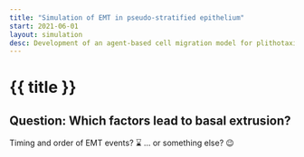 ```yaml
---
title: "Simulation of EMT in pseudo-stratified epithelium"
start: 2021-06-01
layout: simulation
desc: Development of an agent-based cell migration model for plithotaxis.
---
```


# {{ title }}

## Question: Which factors lead to basal extrusion?

Timing and order of EMT events? ⌛ ... or something else? 😉
<br><br>

<div class="grid md:grid-cols-3 gap-4 grid-cols-2 mx-auto">

<div id="sim_div" class="col-span-2">
</div>
<div id="tp_container" class="col-span-1">
</div>
</div>

<div>

<script async defer>


    let sim_emt = function(p) {
        const parent = document.getElementById('sim_div');
        const pv = p5.Vector;

        const aspect = 16/9;
        const bg_col = p.color(30,30,30);

        // Units: space: 5e-6m | h

        let pcontrol = {
            speed: 1.0,
            preset: 0,
        };

        let plts = {

        };

        const params_def = {
            general: {
                t_end: 96,
                dt: 0.1, 
                random_seed: 0,
                init_basal_junction_dist: 0.3,
                N_init: 30,
                N_max: 70,
                N_emt: 2,
                w_init: 10,
                h_init: 10,
                mu: 0.2,
                n_substeps: 20,
                alg_dt: 0.01,
                w_screen: 25,
                h_screen: 20,
                p_div_out: 0.8,
            },
            cell_prop: {
                apical_junction_init: 0.3,
                max_basal_junction_dist: 0.66,
                basal_daming_ratio: 1.0,
                cytos_init: 0.3,
                diffusion: 0.1,

            },
            cell_types: {
                control: {
                    name: 'control',
                    R_hard: 0.3, 
                    R_hard_div: 0.7, 
                    R_soft: 1.0,
                    color: p.color(30, 100, 20),
                    dur_G2: 0.5,
                    dur_mitosis: 0.5,
                    k_apical_junction: 1.0,
                    k_cytos: 5.0,
                    running_speed: 1.0,
                    stiffness_apical_apical: 5.0,
                    stiffness_nuclei_apical: 2.0,
                    stiffness_nuclei_basal: 2.0,
                    stiffness_repulsion: 1.0,
                    stiffness_straightness: 15.0,
                    lifespan: {min: 10, max: 21},
                    INM: true,
                    events: {
                        time_A: {min:Infinity, max:Infinity},
                        time_B: {min:Infinity, max:Infinity},
                        time_S: {min:Infinity, max:Infinity},
                    }
                },
                emt: {
                    name: 'emt',
                    R_hard: 0.3, 
                    R_hard_div: 0.7, 
                    R_soft: 1.0,
                    color: p.color(150, 0, 0),
                    dur_G2: 0.5,
                    dur_mitosis: 0.5,
                    k_apical_junction: 1.0,
                    k_cytos: 5.0,
                    running_speed: 1.0,
                    stiffness_apical_apical: 5.0,
                    stiffness_nuclei_apical: 2.0,
                    stiffness_nuclei_basal: 2.0,
                    stiffness_repulsion: 1.0,
                    stiffness_straightness: 15.0,
                    lifespan: {min: 10, max: 21},
                    INM: false,
                    events: {
                        time_A: {min:6, max:24},
                        time_B: {min:6, max:24},
                        time_S: {min:6, max:24},
                    }
                }
            }
        };

        const params = Object.assign({}, params_def);

        function init_interface() {
                    
            const pane = new Tweakpane.Pane(
                {
                    title: "Simulation control",
                    container: document.getElementById('tp_container'),
                });
            pane.registerPlugin(TweakpaneEssentialsPlugin);

            
            const presets = pane.addInput(pcontrol , 'preset', 
                {
                    label: 'Load setup',
                    options: 
                    [
                        {text: "Two EMT cells (no INM)", value: 0},
                        {text: "Two EMT cells (with INM)", value: 1},
                        {text: "10 EMT cells (no INM)", value: 2},
                        {text: "10 EMT cells (with INM)", value: 3},
                        {text: "No EMT cells", value: 4},
                    ]
                });

            presets.on('change', (ev) => {
                Object.assign(params, params_def);
                console.log(ev.value);
                pcontrol.preset = ev.value;
                switch(ev.value) { 
                    case 0: 
                        params.general.N_init = 30;
                        params.general.N_emt = 2;
                        params.cell_types.emt.INM = false;
                        break;

                    case 1: 
                        params.general.N_init = 30;
                        params.general.N_emt = 2;
                        params.cell_types.emt.INM = true;
                        break;
                        
                    case 2: 
                        params.general.N_init = 40;
                        params.general.N_emt = 10;
                        params.general.w_init = 15;
                        params.cell_types.emt.INM = false;
                        break;
                        
                    case 3: 
                        params.general.N_init = 40;
                        params.general.N_emt = 10;
                        params.general.w_init = 15;
                        params.cell_types.emt.INM = true;
                        break;

                    case 4:
                        params.general.N_init = 30;
                        params.general.N_emt = 0;
                        break;

                    default: break;
                }
                init();
                pane.refresh();
            });

            let btn = pane.addButton(
                {
                    title: 'Start simulation',                
                });

            btn.on('click', () => {
                init();
            });

            pane.addInput(pcontrol, 'speed', 
                {
                    label: 'Play speed [sim h/s]', min: 0.0, max: 2.0,
                });

            pane.addSeparator();


            let tabs = pane.addTab({
                pages: [
                    {title: 'EMT cells'},
                    {title: 'Control cells'},
                    {title: 'Stats'},
                ]
            });


            let tabP = tabs .pages[2];
            let tabA = tabs .pages[1];
            let tabU = tabs .pages[0];

            tabP.addMonitor(s.cells, 'length', {
                label: "#cells",
                view: 'graph',
                interval: 1000,
                min: 0,
                max: params.general.N_max + 1,
            });

            tabA.addInput(params.cell_types.control, 'lifespan',
            {
                label: 'Lifespan [h]', min: 5.0, max: 40, step: 1.0
            });


            tabA.addInput(params.cell_types.control, 'INM',
            {
                label: 'Interkinetic nuclear migration'
            });

            tabA.addInput(params.cell_types.control, 'stiffness_repulsion',
                {
                    label: 'Stiffness: Cell repulsion', min: 0.0, max: 5, step: 0.1
                });
                
            tabA.addInput(params.cell_types.control, 'stiffness_straightness',
                {
                    label: 'Stiffness: Straightness factor', min: 0.0, max: 20, step: 0.1
                });

            tabA.addInput(params.cell_types.control, 'stiffness_nuclei_apical',
                {
                    label: 'Stiffness: Apical cytoskeleton', min: 1.0, max: 10, step: 0.1
                });

            tabA.addInput(params.cell_types.control, 'stiffness_nuclei_basal',
                {
                    label: 'Stiffness: Basal cytoskeleton', min: 1.0, max: 10, step: 0.1
                });

            tabA.addInput(params.cell_types.control, 'stiffness_apical_apical',
            {
                label: 'Stiffness: Apical-apical springs', min: 1.0, max: 10, step: 0.1
            });

            tabA.addInput(params.cell_types.control, 'k_cytos',
            {
                label: 'Speed of rest length adaptation', min: 0.0, max: 20, step: 0.1
            });

            
            tabU.addInput(params.cell_types.emt, 'INM',
            {
                label: 'Interkinetic nuclear migration'
            });


            const tabUR = tabU.addFolder({
                title: 'Changes of the time of EMT requires restart of the simulation:',
                expanded: true,   // optional
            });

            tabUR.addInput(params.cell_types.emt.events, 'time_A',
            {
                label: 'EMT event: Loss apical adhesion [h]', min: 6.0, max: 48, step: 3
            });

            tabUR.addInput(params.cell_types.emt.events, 'time_B',
            {
                label: 'EMT event: Loss basal adhesion [h]', min: 6.0, max: 48, step: 3
            });
            
            /*tabU.addInput(params.cell_types.emt.events, 'time_S',
            {
                label: 'EMT event: Loss polarity [h]', min: 6.0, max: 24, step: 3
            });*/
        }
        

        let s = {
            cells: [],
            ap_links: [],
            ba_links: [],
            t: 0.0,
        };


        class Cell {
            constructor(params, s, x_init, ct = params.cell_types.control, parent = undefined) {

                const w = params.general.w_init;
                const h = params.general.h_init;

                this.type = ct;

                
                this.f = p.createVector(0.0, 0.0);
                this.fA = p.createVector(0.0, 0.0);
                this.fB = p.createVector(0.0, 0.0);

                this.col = ct.color;
                this.R_soft = ct.R_soft;
                this.R_hard = ct.R_hard;

                this.eta_A = h/2;
                this.eta_B = h/2;

                this.has_A = true;
                this.has_B = true;

                this.phase = 0; // 1 = G2, 2 = mitosis
                const max_age = p.random( ct.lifespan.min, ct.lifespan.max );

                if( parent === undefined ) {
                    this.pos = x_init.copy();
                    this.A = p.createVector( this.pos.x, h);
                    this.B = p.createVector( this.pos.x, 0);

                    this.birth_time = s.t - p.random(0, max_age);
                    this.division_time = this.birth_time + max_age;

                    this.time_A = p.random(ct.events.time_A.min, ct.events.time_A.max);
                    this.time_B = p.random(ct.events.time_B.min, ct.events.time_B.max);
                    this.time_S = p.random(ct.events.time_S.min, ct.events.time_S.max);
                } else {
                    this.pos = x_init.copy();
                    this.A = parent.A.copy();
                    this.B = parent.B.copy();
                    
                    this.birth_time = s.t;
                    this.division_time = this.birth_time + max_age;
                    
                    this.time_A = parent.time_A;
                    this.time_B = parent.time_B;
                    this.time_S = parent.time_S;

                    this.has_A = parent.has_A;
                    this.has_B = parent.has_B;

                    this.eta_A = parent.eta_A;
                    this.eta_B = parent.eta_B;
                }

                this.pos_last = this.pos.copy();
                this.dir = p.createVector(0,0);
            }

            draw() {

                this.dir.set(this.pos_last);
                this.dir.sub(this.pos);
                this.dir.mult(1/(params.general.dt));
                this.pos_last.set(this.pos.x, this.pos.y);

                p.noStroke();
                p.fill(p.red(this.col), p.green(this.col), p.blue(this.col), 100);
                // p.circle(this.pos.x, this.pos.y, 2*this.R_soft);
                const angle = this.dir.heading();
                const F = this.dir.mag();
                p.translate(this.pos.x, this.pos.y);
                p.rotate(angle);

                let v = 0;
                const Fmin = 0.9;
                const Fmax = 2.0;
                const vmax = 0.3;
                if( F > Fmin ) {
                    if ( F < Fmax) {
                        const x = (F-Fmin)/(Fmax-Fmin);
                        v = vmax*p.exp(-1/(1-x*x*x*x));
                    }
                    else {
                        v = vmax;
                    }
                }
                p.ellipseMode(p.CENTER);
                p.ellipse(0, 0, (1+v)*2*this.R_soft, (1-v)*2*this.R_soft);
                p.rotate(-angle);
                p.translate(-this.pos.x, -this.pos.y);

                p.fill(p.red(this.col), p.green(this.col), p.blue(this.col));
                p.circle(this.pos.x, this.pos.y, 2*this.R_hard);
                
                
                p.fill(150,20,20);
                p.circle(this.A.x, this.A.y, 0.2);
                
                p.fill(0,0,0);
                p.circle(this.B.x, this.B.y, 0.2);

                p.stroke(100,50,0,80);
                p.strokeWeight(0.05);
                p.line(this.A.x, this.A.y, this.pos.x, this.pos.y );
                p.line(this.B.x, this.B.y, this.pos.x, this.pos.y );
            }

        };

        

        function init() {
            s.cells.length = 0;
            s.t = 0;
            s.ap_links.length = 0;
            s.ba_links.length = 0;

            const N =  params.general.N_init;
            const i_emt = p.round( (N - params.general.N_emt) / 2 );
            const j_emt = i_emt + params.general.N_emt;

            const w = params.general.w_init;
            const h = params.general.h_init;

            const X_init = [];
            for( let i = 0; i < N; ++i ) {
                X_init[i] = p.createVector( p.random(-w/2, w/2), p.random(h/3, 2*h/3 ) );
            }
            X_init.sort( (a,b) => ( a.x - b.x ) );


            for( let i = 0; i < N; ++i ) {
                if( i < i_emt || i >= j_emt ) {
                    s.cells[i] = new Cell(params, s, X_init[i]);
                } else {
                    s.cells[i] = new Cell(params, s, X_init[i], params.cell_types.emt);
                }
            }

            for( let i = 0; i < s.cells.length; ++i ) {
                s.cells[i].A.x = -w/2 + w * (i/s.cells.length);
                s.cells[i].B.x = -w/2 + w * (i/s.cells.length);
            }

            for( let i = 0; i < s.cells.length - 1; ++i ) {
                s.ap_links[i] = {l: i, r: i+1};
                s.ba_links[i] = {l: i, r: i+1};
            }

            s.t = 0.0;
        }


        function timeStep() {

            //dt = p.min(p.deltaTime, 100) / 1000 * 60 * p_def.speed_factor / p1.n_substeps;

            const pg = params.general;
            const ct = params.cell_types.control;
            const cp = params.cell_prop;


            let dt = pg.dt * pcontrol.speed;

            // update time dynamics 
            for (let i = 0; i < s.cells.length; ++i) {
                const ci = s.cells[i];

                // update cell phase 
                if ( s.t < ci.division_time - ci.type.dur_G2 - ci.type.dur_mitosis ) {
                    ci.phase = 0;
                } else {
                    if ( s.t < ci.division_time - ci.type.dur_mitosis ) {
                        ci.phase = 1;
                    } else {
                        if ( s.t < ci.division_time ) {
                            ci.phase = 2;
                        } else {
                            ci.phase = 3;
                        }
                    }
                }
            }

            // perform cell division
            for (let i = 0; i < s.cells.length; ++i) {
                let ci = s.cells[i];
                if( ci.phase == 3 ) {
                    if ( ci.type.name == 'emt' ) {
                        // reset cell cycle
                        s.cells[i] = new Cell(params, s, ci.pos, ci.type, ci); 
                    } else {
                        if( p.random(0,1) < pg.p_div_out || s.cells.length >= pg.N_max ) {
                            // one offsprings
                            s.cells[i] = new Cell(params, s, ci.pos, ci.type, ci); 
                        } else {
                            // two offsprings
                            
                            s.cells[i] = new Cell(params, s, ci.pos, ci.type, ci); 
                            ci = s.cells[i];
                            s.cells[s.cells.length] = new Cell(params, s, ci.pos, ci.type, ci);
                            const cj = s.cells[s.cells.length-1];
                            ci.pos.x -= 0.05 * ci.R_soft;
                            cj.pos.x += 0.05 * ci.R_soft;
                            ci.A.x -= 0.05 * ci.R_soft;
                            cj.A.x += 0.05 * ci.R_soft;
                            ci.B.x -= 0.05 * ci.R_soft;
                            cj.B.x += 0.05 * ci.R_soft;

                            // recover the tissue 
                            for( let e = 0; e < s.ap_links.length; ++e ) {
                                const con = s.ap_links[e];
                                if( i == con.l ) {
                                    con.l = s.cells.length - 1;
                                }
                            }
                            s.ap_links[s.ap_links.length] = {l:i, r:s.cells.length-1};

                            for( let e = 0; e < s.ba_links.length; ++e ) {
                                const con = s.ba_links[e];
                                if( i == con.l ) {
                                    con.l = s.cells.length - 1;
                                }
                            }
                            s.ba_links[s.ba_links.length] = {l:i, r:s.cells.length-1};
                        }
                        // perform cell division
                    }
                }
            }

            
            for (let i = 0; i < s.cells.length; ++i) {
                const ci = s.cells[i];

                // lose apical adhesion
                if( s.t <= ci.time_A && s.t + dt > ci.time_A  ) {
                    ci.has_A = false;
                                    
                    const inds = [];
                    let new_con = {l: 0, r: 0};
                    for(let e = 0; e < s.ap_links.length; ++e) {
                        const con = s.ap_links[e];
                        if ( con.l == i ) { inds.push(e); new_con.r = con.r; };
                        if ( con.r == i ) { inds.push(e); new_con.l = con.l; };
                    }

                    if( inds.length == 1 ) {
                        s.ap_links.splice(inds[0], 1);
                    }

                    if( inds.length == 2 ) {
                        inds.sort((a,b) => (b - a));
                        s.ap_links.splice(inds[0], 1);
                        s.ap_links.splice(inds[1], 1);
                        s.ap_links.push(new_con);
                    }
                }                    
                
                // lose basal adhesion
                if( s.t <= ci.time_B && s.t + dt > ci.time_B  ) {
                    ci.has_B = false;
                                    
                    const inds = [];
                    let new_con = {l: 0, r: 0};
                    for(let e = 0; e < s.ba_links.length; ++e) {
                        const con = s.ba_links[e];
                        if ( con.l == i ) { inds.push(e); new_con.r = con.r; };
                        if ( con.r == i ) { inds.push(e); new_con.l = con.l; };
                    }

                    if( inds.length == 1 ) {
                        s.ba_links.splice(inds[0], 1);
                    }

                    if( inds.length == 2 ) {
                        inds.sort((a,b) => (b - a));
                        s.ba_links.splice(inds[0], 1);
                        s.ba_links.splice(inds[1], 1);
                        s.ba_links.push(new_con);
                    }
                }
            }

            for (let i = 0; i < s.cells.length; ++i) {
                const ci = s.cells[i];
                    
                // drl = desired rest length
                let apical_drl = 0.0;
                let basal_drl = 0.0;

                const distAX = pv.dist(ci.pos, ci.A);
                const distBX = pv.dist(ci.pos, ci.B);
                let distAB = 0.0;

                const phase_mode = ci.phase + ( ci.type.INM ? 0 : 10 );

                switch( phase_mode ) {
                    case 1: 
                        distAB = pv.dist(ci.A, ci.B);
                        apical_drl = 0.0;
                        basal_drl = p.max( 0, distAB - 2*ci.R_soft );
                    break;

                    case 2: 
                        distAB = pv.dist(ci.A, ci.B);
                        apical_drl = 0.0;
                        basal_drl = p.max( 0, distAB - 2*ci.R_soft );
                    break;
                    
                    default: 
                        apical_drl = p.max( 0, distAX - ci.R_soft );
                        basal_drl  = p.max( 0, distBX - ci.R_soft );
                }

                
                if( ci.phase == 1 ) {
                        ci.R_hard = ci.type.R_hard_div;
                };

                if( !ci.has_A ) { apical_drl = 0.0; };
                if( !ci.has_B ) { basal_drl = 0.0; };

                ci.eta_A = p.exp(-dt * ci.type.k_cytos ) * (ci.eta_A - apical_drl) + apical_drl;                    
                ci.eta_B = p.exp(-dt * ci.type.k_cytos ) * (ci.eta_B - basal_drl) + basal_drl;
            }

            dt = pg.dt / pg.n_substeps * pcontrol.speed;

            for (let step = 0; step < pg.n_substeps; ++step) {

                s.t = s.t + dt;                 

                for (let i = 0; i < s.cells.length; ++i) {
                    s.cells[i].f.set(0,0);
                    s.cells[i].fA.set(-0.0,0);
                    s.cells[i].fB.set(0,0);
                }

                // cell cell repulsion
                for (let i = 0; i < s.cells.length; ++i) {
                    const ci = s.cells[i]; 
                    for (let j = 0; j < i; ++j) {
                        const xixj = pv.sub(s.cells[j].pos, s.cells[i].pos);
                        const d = xixj.mag();
                        const Rij = s.cells[i].R_soft + s.cells[j].R_soft;
                        if (d < Rij && d > Rij / 20) {
                            s.cells[i].f.add(pv.mult(xixj, -ci.type.stiffness_repulsion * (Rij - d) / d));
                            s.cells[j].f.sub(pv.mult(xixj, -ci.type.stiffness_repulsion * (Rij - d) / d));
                        }
                    }
                }

                for (let i = 0; i < s.cells.length; ++i) {
                    const ci = s.cells[i]; 

                    
                    // apical nuclei springs 
                    const ax = pv.sub(ci.pos, ci.A);
                    const al = ax.mag();
                    if( al > 0 ) {
                        const rl = ci.eta_A + ci.R_soft;
                        ci.f.sub(  pv.mult(ax, 2 * ci.type.stiffness_nuclei_apical * ( al - rl ) / (al*rl*rl) ) );
                        ci.fA.add( pv.mult(ax, 2 * ci.type.stiffness_nuclei_apical * ( al - rl ) / (al*rl*rl) ) );
                    }

                    
                    // basal nuclei springs 
                    const bx = pv.sub(ci.pos, ci.B);
                    const bl = bx.mag();
                    if( al > 0 ) {
                        const rl = ci.eta_B + ci.R_soft;
                        ci.f.sub(  pv.mult(bx, 2 * ci.type.stiffness_nuclei_basal * ( bl - rl ) / (bl*rl*rl) ) );
                        ci.fB.add( pv.mult(bx, 2 * ci.type.stiffness_nuclei_basal * ( bl - rl ) / (bl*rl*rl) ) );
                    }

                    // straightness 
                    const ax_bx = pv.dot(ax, bx);
                    if( ax_bx != 0.0 ){
                        const f = ci.type.stiffness_straightness / (al*bl);
                        
                        const dR = bx.copy();
                        dR.mult(-1.0); dR.add( pv.mult( ax, ax_bx/(al*al) ) ); dR.mult(f); 
                        const dS = ax.copy();
                        dS.mult(-1.0); dS.add( pv.mult( bx, ax_bx/(bl*bl) ) ); dS.mult(f);
                        ci.fA.sub(dR);
                        ci.f.add(dR);
                        ci.f.add(dS);
                        ci.fB.sub(dS);
                    }
                }

                for(let e = 0; e < s.ap_links.length; ++e) {
                    const ci = s.cells[ s.ap_links[e].l ];
                    const cj = s.cells[ s.ap_links[e].r ];
                    const aiaj = pv.sub(ci.A, cj.A);
                    aiaj.mult( 0.25*0.5*ci.type.stiffness_apical_apical );
                    ci.fA.sub( aiaj );
                    cj.fA.add( aiaj );
                }

                // integrate forces
                for (let i = 0; i < s.cells.length; ++i) {
                    const ci = s.cells[i];
                    // noise 
                    ci.pos.x += p.sqrt(dt) * cp.diffusion * p.randomGaussian()
                    ci.pos.y += p.sqrt(dt) * cp.diffusion * p.randomGaussian()

                    // add force
                    ci.pos.x += dt * ci.f.x / pg.mu;
                    ci.pos.y += dt * ci.f.y / pg.mu;

                    ci.A.x += dt * ci.fA.x / pg.mu;
                    ci.A.y += dt * ci.fA.y / pg.mu;
                    
                    ci.B.x += dt * ci.fB.x / pg.mu;

                    if( !ci.has_B ) {
                        ci.B.y += dt * ci.fB.y / pg.mu;
                    }
                }

                // handle constraints
                for (let i = 0; i < s.cells.length; ++i) {
                    for (let j = 0; j < i; ++j) {
                        const Rij = s.cells[i].R_hard + s.cells[j].R_hard;
                        const d = pv.dist(s.cells[i].pos, s.cells[j].pos) - Rij;
                        if (d < 0.0 && d != -Rij) {
                            const xixj = pv.sub(s.cells[i].pos, s.cells[j].pos);
                            xixj.mult(0.5 * d / (d + Rij));
                            s.cells[i].pos.sub(xixj);
                            s.cells[j].pos.add(xixj);
                        }
                    }
                }

                // fixed ordering of basal layer
                for( let e = 0; e < s.ba_links.length; ++e) {
                    const ci = s.cells[s.ba_links[e].l];
                    const cj = s.cells[s.ba_links[e].r];

                    const bij = cj.B.x - ci.B.x;
                    if( bij < 0 ) {
                        ci.B.x += bij/2;
                        cj.B.x -= bij/2;
                    } 
                }
                
                // maximal distance of basal points
                for( let e = 0; e < s.ba_links.length; ++e) {
                    const ci = s.cells[s.ba_links[e].l];
                    const cj = s.cells[s.ba_links[e].r];

                    const bij = cj.B.x - ci.B.x;
                    if( bij > cp.max_basal_junction_dist ) {
                        ci.B.x += (bij - cp.max_basal_junction_dist) / 2;
                        cj.B.x -= (bij - cp.max_basal_junction_dist) / 2;
                    } 
                }
            }
        }


        let sX = 1.0; 
        let sY = 1.0;
        let tX = 0.0;
        let tY = 0.0;

        let dragging = false; // Is the object being dragged?
        let dragIndex = -1;
        let offset;     // Mouseclick offset

        p.setup = function() {
            p.createCanvas(1280,768);
            p.windowResized();
            p.frameRate(25);
            init_interface();
            init();
        }

        p.draw = function() {
            
            const pg = params.general;

            // simulate 
            timeStep();


            // drag and drop 

            if (dragging && dragIndex >= 0 && dragIndex < s.cells.length) {
                s.cells[dragIndex].pos.x = p.mouseX / sX - tX;
                s.cells[dragIndex].pos.y = p.mouseY / sY - tY;
            }

            // prepare drawing 
            p.background(250,250,250);

            const scale_factor = (p.width/p.height) / aspect;
            const ws = pg.w_screen;
            const hs = pg.h_screen;
            const h  = pg.h_init;
            sX = p.width / ws * p.min(1, 1/scale_factor);
            sY = -p.height / hs * p.min(1, scale_factor);
            tX = ws/2;
            tY = -hs + (hs-h)/2 ;
            p.scale(sX,sY);
            p.translate(tX, tY);


            // draw tissue
            for( let i = 0; i < s.cells.length; ++i ) {
                s.cells[i].draw();
            }

            p.stroke(100,0,0,255);
            p.strokeWeight(0.05);
            for( let e = 0; e < s.ap_links.length; ++e) {
                const i = s.ap_links[e].r;
                const j = s.ap_links[e].l;
                p.line( s.cells[i].A.x, s.cells[i].A.y, s.cells[j].A.x, s.cells[j].A.y );
            }

            p.stroke(0,0,0,255);
            p.strokeWeight(0.05);
            for( let e = 0; e < s.ba_links.length; ++e) {
                const i = s.ba_links[e].r;
                const j = s.ba_links[e].l;
                p.line( s.cells[i].B.x, s.cells[i].B.y, s.cells[j].B.x, s.cells[j].B.y );
            }

            p.stroke(100,100,100);
            p.strokeWeight(0.1);
            p.line(ws/2 - 4, -0.1*hs, ws/2 - 2, -0.1*hs);

            
            p.scale(1,-1);
            p.noStroke();
            p.fill(0);
            p.textSize(16/p.max(sX,-sY));
            p.textAlign(p.LEFT, p.TOP);
            p.text("10 μm", ws/2 - 4, 0.1*hs);
            p.text("time: " + String(s.t.toFixed(2)) + " h", ws/2 - 4, 0.15*hs);

            p.fill(150,30,20);
            p.text("Apical side", ws/2 - 4, -0.75*hs);

            p.fill(0,0,0);
            p.text("Basal side", ws/2 - 4, 0.2*hs);

            if( s.cells.length == params.general.N_max) {
                p.fill(0,0,0);
                p.text("Maximal number of cells reached. Cell division inactive.", -ws/2 + 4, 0.2*hs);
            }

        }


        p.mousePressed = function () {
            mouse = p.createVector(p.mouseX / sX - tX, p.mouseY / sY - tY);
            const pg = params.general;

            if ( mouse.x < -pg.w_screen/2 || mouse.x > pg.w_screen/2 || mouse.y < 0 || mouse.y > pg.h_screen) { return; };

            let di;
            let dm = pg.w_screen + pg.h_screen;
            dragIndex = -1;
            for (let i = 0; i < s.cells.length; ++i) {
                di = mouse.dist(s.cells[i].pos);
                if (di < dm) {
                    dragIndex = i;
                    dm = di;
                }
            }

            if (dragIndex >= 0 && dragIndex < s.cells.length && dm <= s.cells[dragIndex].R_soft) {
                dragging = true;
            }
        }


        p.mouseReleased = function () {
            // Quit dragging
            dragging = false;
        }


        p.windowResized = function () {
            const height_proposal = parent.clientHeight;
            const width_proposal = parent.clientWidth;
            const aspect_proposal = width_proposal / height_proposal;
            p.resizeCanvas(width_proposal, height_proposal * aspect_proposal / aspect);
        }


    }

    let sim_emt_p5 = new p5(sim_emt, 'sim_div');

</script>

</div>

